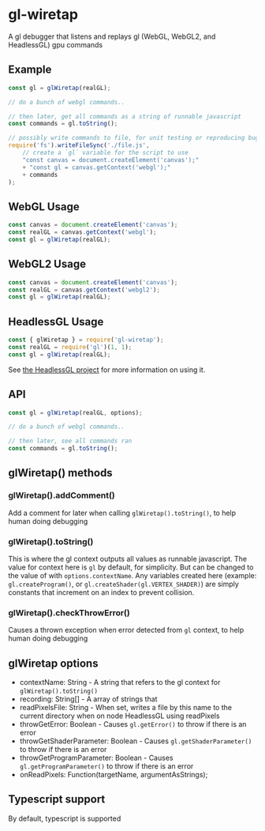 # gl-wiretap
A gl debugger that listens and replays gl (WebGL, WebGL2, and HeadlessGL) gpu commands

## Example
```js
const gl = glWiretap(realGL);

// do a bunch of webgl commands..

// then later, get all commands as a string of runnable javascript
const commands = gl.toString();

// possibly write commands to file, for unit testing or reproducing bug
require('fs').writeFileSync('./file.js',
    // create a `gl` variable for the script to use
    "const canvas = document.createElement('canvas');"
    + "const gl = canvas.getContext('webgl');"
    + commands
);
```

## WebGL Usage
```js
const canvas = document.createElement('canvas');
const realGL = canvas.getContext('webgl');
const gl = glWiretap(realGL);
```

## WebGL2 Usage
```js
const canvas = document.createElement('canvas');
const realGL = canvas.getContext('webgl2');
const gl = glWiretap(realGL);
```

## HeadlessGL Usage
```js
const { glWiretap } = require('gl-wiretap');
const realGL = require('gl')(1, 1);
const gl = glWiretap(realGL);
```

See [the HeadlessGL project](https://github.com/stackgl/headless-gl) for more information on using it.

## API
```js
const gl = glWiretap(realGL, options);

// do a bunch of webgl commands..

// then later, see all commands ran
const commands = gl.toString();
```

## glWiretap() methods
### glWiretap().addComment()
Add a comment for later when calling `glWiretap().toString()`, to help human doing debugging

### glWiretap().toString()
This is where the gl context outputs all values as runnable javascript.
The value for context here is `gl` by default, for simplicity.
But can be changed to the value of with `options.contextName`.
Any variables created here (example: `gl.createProgram()`, or `gl.createShader(gl.VERTEX_SHADER)`) are simply constants that increment on an index to prevent collision.

### glWiretap().checkThrowError()
Causes a thrown exception when error detected from `gl` context, to help human doing debugging

## glWiretap options
* contextName: String - A string that refers to the gl context for `glWiretap().toString()`
* recording: String[] - A array of strings that
* readPixelsFile: String - When set, writes a file by this name to the current directory when on node HeadlessGL using readPixels
* throwGetError: Boolean - Causes `gl.getError()` to throw if there is an error
* throwGetShaderParameter: Boolean - Causes `gl.getShaderParameter()` to throw if there is an error
* throwGetProgramParameter: Boolean - Causes `gl.getProgramParameter()` to throw if there is an error
* onReadPixels: Function(targetName, argumentAsStrings);

## Typescript support
By default, typescript is supported

